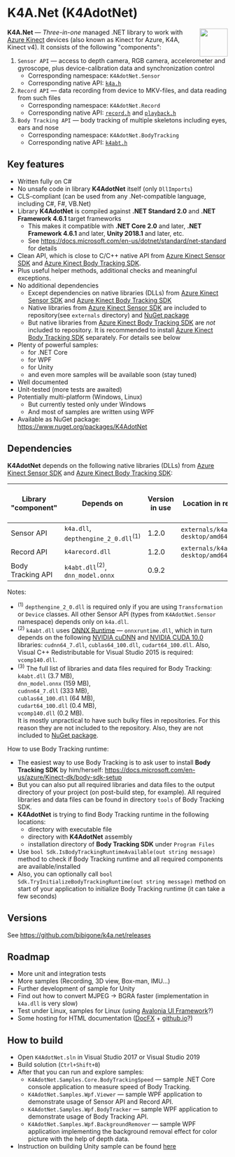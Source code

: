 # K4A.Net (K4AdotNet)

<img align="right" width="64" height="64" src="https://github.com/bibigone/k4a.net/raw/master/K4AdotNet-64.png">

**K4A.Net** &mdash; *Three-in-one* managed .NET library to work with [Azure Kinect](https://azure.microsoft.com/en-us/services/kinect-dk/) devices (also known as Kinect for Azure, K4A, Kinect v4). It consists of the following "components":
1. `Sensor API` &mdash; access to depth camera, RGB camera, accelerometer and gyroscope, plus device-calibration data and synchronization control
   * Corresponding namespace: `K4AdotNet.Sensor`
   * Corresponding native API: [`k4a.h`](https://github.com/bibigone/k4a.net/blob/master/externals/k4a/include/k4a/k4a.h)
2. `Record API` &mdash; data recording from device to MKV-files, and data reading from such files
   * Corresponding namespace: `K4AdotNet.Record`
   * Corresponding native API: [`record.h`](https://github.com/bibigone/k4a.net/blob/master/externals/k4a/include/k4arecord/record.h) and [`playback.h`](https://github.com/bibigone/k4a.net/blob/master/externals/k4a/include/k4arecord/playback.h)
3. `Body Tracking API` &mdash; body tracking of multiple skeletons including eyes, ears and nose
   * Corresponding namespace: `K4AdotNet.BodyTracking`
   * Corresponding native API: [`k4abt.h`](https://github.com/bibigone/k4a.net/blob/master/externals/k4abt/include/k4abt.h)


## Key features

* Written fully on C#
* No unsafe code in library **K4AdotNet** itself (only `DllImports`)
* CLS-compliant (can be used from any .Net-compatible language, including C#, F#, VB.Net)
* Library **K4AdotNet** is compiled against **.NET Standard 2.0** and **.NET Framework 4.6.1** target frameworks
  * This makes it compatible with **.NET Core 2.0** and later, **.NET Framework 4.6.1** and later, **Unity 2018.1** and later, etc.
  * See https://docs.microsoft.com/en-us/dotnet/standard/net-standard for details
* Clean API, which is close to C/C++ native API from [Azure Kinect Sensor SDK](https://docs.microsoft.com/en-us/azure/Kinect-dk/sensor-sdk-download) and [Azure Kinect Body Tracking SDK](https://docs.microsoft.com/en-us/azure/Kinect-dk/body-sdk-download).
* Plus useful helper methods, additional checks and meaningful exceptions.
* No additional dependencies
  * Except dependencies on native libraries (DLLs) from [Azure Kinect Sensor SDK](https://docs.microsoft.com/en-us/azure/Kinect-dk/sensor-sdk-download) and [Azure Kinect Body Tracking SDK](https://docs.microsoft.com/en-us/azure/Kinect-dk/body-sdk-download)
  * Native libraries from [Azure Kinect Sensor SDK](https://docs.microsoft.com/en-us/azure/Kinect-dk/sensor-sdk-download) are included to repository(see `externals` directory) and [NuGet package](https://www.nuget.org/packages/K4AdotNet)
  * But native libraries from [Azure Kinect Body Tracking SDK](https://docs.microsoft.com/en-us/azure/Kinect-dk/body-sdk-download) are *not* included to repository. It is recommended to install [Azure Kinect Body Tracking SDK](https://docs.microsoft.com/en-us/azure/Kinect-dk/body-sdk-download) separately. For details see below
* Plenty of powerful samples:
  * for .NET Core
  * for WPF
  * for Unity
  * and even more samples will be available soon (stay tuned)
* Well documented
* Unit-tested (more tests are awaited)
* Potentially multi-platform (Windows, Linux)
  * But currently tested only under Windows
  * And most of samples are written using WPF
* Available as NuGet package: https://www.nuget.org/packages/K4AdotNet


## Dependencies

**K4AdotNet** depends on the following native libraries (DLLs) from [Azure Kinect Sensor SDK](https://docs.microsoft.com/en-us/azure/Kinect-dk/sensor-sdk-download) and [Azure Kinect Body Tracking SDK](https://docs.microsoft.com/en-us/azure/Kinect-dk/body-sdk-download):

| Library "component" | Depends on                                   | Version in use | Location in repository                | Included in [NuGet package](https://www.nuget.org/packages/K4AdotNet) 
|---------------------|----------------------------------------------|----------------|---------------------------------------|--------------------------
| Sensor API          | `k4a.dll`, `depthengine_2_0.dll`<sup>(1)</sup> | 1.2.0          | `externals/k4a/windows-desktop/amd64` | YES
| Record API          | `k4arecord.dll`                              | 1.2.0          | `externals/k4a/windows-desktop/amd64` | YES
| Body Tracking API   | `k4abt.dll`<sup>(2)</sup>, `dnn_model.onnx`   | 0.9.2          |                                       | no<sup>(3)</sup>

Notes:
* <sup>(1)</sup> `depthengine_2_0.dll` is required only if you are using `Transformation` or `Device` classes. All other Sensor API (types from `K4AdotNet.Sensor` namespace) depends only on `k4a.dll`.
* <sup>(2)</sup> `k4abt.dll` uses [ONNX Runtime](https://github.com/microsoft/onnxruntime) &mdash; `onnxruntime.dll`, which in turn depends on the following [NVIDIA cuDNN](https://developer.nvidia.com/cudnn) and [NVIDIA CUDA 10.0](https://developer.nvidia.com/cuda-10.0-download-archive) libraries: `cudnn64_7.dll`, `cublas64_100.dll`, `cudart64_100.dll`. Also, Visual C++ Redistributable for Visual Studio 2015 is required: `vcomp140.dll`.
* <sup>(3)</sup> The full list of libraries and data files required for Body Tracking: <br/>
`k4abt.dll` (3.7 MB), <br/>
`dnn_model.onnx` (159 MB), <br/>
`cudnn64_7.dll` (333 MB), <br/>
`cublas64_100.dll` (64 MB), <br/>
`cudart64_100.dll` (0.4 MB), <br/>
`vcomp140.dll` (0.2 MB). <br/>
It is mostly unpractical to have such bulky files in repositories. For this reason they are not included to the repository. Also, they are not included to [NuGet package](https://www.nuget.org/packages/K4AdotNet).

How to use Body Tracking runtime:
* The easiest way to use Body Tracking is to ask user to install **Body Tracking SDK** by him/herself: https://docs.microsoft.com/en-us/azure/Kinect-dk/body-sdk-setup
* But you can also put all required libraries and data files to the output directory of your project (on post-build step, for example). All required libraries and data files can be found in directory `tools` of Body Tracking SDK.
* **K4AdotNet** is trying to find Body Tracking runtime in the following locations:
  * directory with executable file
  * directory with **K4AdotNet** assembly
  * installation directory of **Body Tracking SDK** under `Program Files`
* Use `bool Sdk.IsBodyTrackingRuntimeAvailable(out string message)` method to check if Body Tracking runtime and all required components are available/installed
* Also, you can optionally call `bool Sdk.TryInitializeBodyTrackingRuntime(out string message)` method on start of your application to initialize Body Tracking runtime (it can take a few seconds)


## Versions

See https://github.com/bibigone/k4a.net/releases


## Roadmap

* More unit and integration tests
* More samples (Recording, 3D view, Box-man, IMU...)
* Further development of sample for Unity
* Find out how to convert MJPEG -> BGRA faster (implementation in `k4a.dll` is very slow)
* Test under Linux, samples for Linux (using [Avalonia UI Framework](http://avaloniaui.net/)?)
* Some hosting for HTML documentation ([DocFX](https://dotnet.github.io/docfx/) + [github.io](https://pages.github.com/)?)


## How to build

* Open `K4AdotNet.sln` in Visual Studio 2017 or Visual Studio 2019
* Build solution (`Ctrl+Shift+B`)
* After that you can run and explore samples:
  * `K4AdotNet.Samples.Core.BodyTrackingSpeed` &mdash; sample .NET Core console application to measure speed of Body Tracking.
  * `K4AdotNet.Samples.Wpf.Viewer` &mdash; sample WPF application to demonstrate usage of Sensor API and Record API.
  * `K4AdotNet.Samples.Wpf.BodyTracker` &mdash; sample WPF application to demonstrate usage of Body Tracking API.
  * `K4AdotNet.Samples.Wpf.BackgroundRemover` &mdash; sample WPF application implementing the background removal effect for color picture with the help of depth data.
* Instruction on building Unity sample can be found [here](https://github.com/bibigone/k4a.net/blob/master/K4AdotNet.Samples.Unity/readme.txt)
